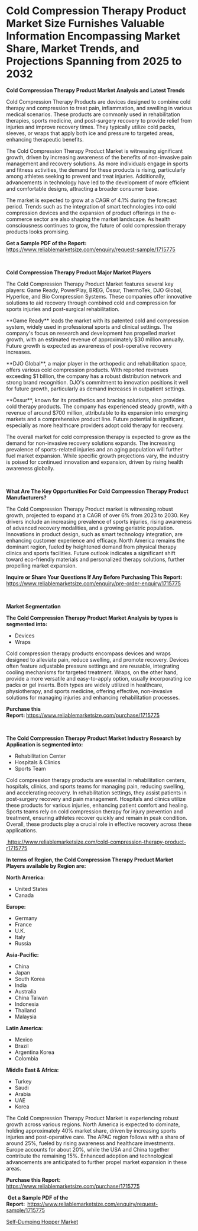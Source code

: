 <p><h1>Cold Compression Therapy Product Market Size Furnishes Valuable Information Encompassing Market Share, Market Trends, and Projections Spanning from 2025 to 2032</h1></p><p><strong>Cold Compression Therapy Product Market Analysis and Latest Trends</strong></p>
<p><p>Cold Compression Therapy Products are devices designed to combine cold therapy and compression to treat pain, inflammation, and swelling in various medical scenarios. These products are commonly used in rehabilitation therapies, sports medicine, and post-surgery recovery to provide relief from injuries and improve recovery times. They typically utilize cold packs, sleeves, or wraps that apply both ice and pressure to targeted areas, enhancing therapeutic benefits.</p><p>The Cold Compression Therapy Product Market is witnessing significant growth, driven by increasing awareness of the benefits of non-invasive pain management and recovery solutions. As more individuals engage in sports and fitness activities, the demand for these products is rising, particularly among athletes seeking to prevent and treat injuries. Additionally, advancements in technology have led to the development of more efficient and comfortable designs, attracting a broader consumer base.</p><p>The market is expected to grow at a CAGR of 4.1% during the forecast period. Trends such as the integration of smart technologies into cold compression devices and the expansion of product offerings in the e-commerce sector are also shaping the market landscape. As health consciousness continues to grow, the future of cold compression therapy products looks promising.</p></p>
<p><strong>Get a Sample PDF of the Report:&nbsp;</strong> <a href="https://www.reliablemarketsize.com/enquiry/request-sample/1715775?utm_campaign=1911&utm_medium=2&utm_source=Github&utm_content=ia&utm_term=12012025&utm_id=cold-compression-therapy-product">https://www.reliablemarketsize.com/enquiry/request-sample/1715775</a></p>
<p>&nbsp;</p>
<p><strong>Cold Compression Therapy Product Major Market Players</strong></p>
<p><p>The Cold Compression Therapy Product Market features several key players: Game Ready, PowerPlay, BREG, Össur, ThermoTek, DJO Global, HyperIce, and Bio Compression Systems. These companies offer innovative solutions to aid recovery through combined cold and compression for sports injuries and post-surgical rehabilitation.</p><p>**Game Ready** leads the market with its patented cold and compression system, widely used in professional sports and clinical settings. The company's focus on research and development has propelled market growth, with an estimated revenue of approximately $30 million annually. Future growth is expected as awareness of post-operative recovery increases.</p><p>**DJO Global**, a major player in the orthopedic and rehabilitation space, offers various cold compression products. With reported revenues exceeding $1 billion, the company has a robust distribution network and strong brand recognition. DJO's commitment to innovation positions it well for future growth, particularly as demand increases in outpatient settings.</p><p>**Össur**, known for its prosthetics and bracing solutions, also provides cold therapy products. The company has experienced steady growth, with a revenue of around $700 million, attributable to its expansion into emerging markets and a comprehensive product line. Future potential is significant, especially as more healthcare providers adopt cold therapy for recovery.</p><p>The overall market for cold compression therapy is expected to grow as the demand for non-invasive recovery solutions expands. The increasing prevalence of sports-related injuries and an aging population will further fuel market expansion. While specific growth projections vary, the industry is poised for continued innovation and expansion, driven by rising health awareness globally.</p></p>
<p>&nbsp;</p>
<p><strong>What Are The Key Opportunities For Cold Compression Therapy Product Manufacturers?</strong></p>
<p><p>The Cold Compression Therapy Product market is witnessing robust growth, projected to expand at a CAGR of over 6% from 2023 to 2030. Key drivers include an increasing prevalence of sports injuries, rising awareness of advanced recovery modalities, and a growing geriatric population. Innovations in product design, such as smart technology integration, are enhancing customer experience and efficacy. North America remains the dominant region, fueled by heightened demand from physical therapy clinics and sports facilities. Future outlook indicates a significant shift toward eco-friendly materials and personalized therapy solutions, further propelling market expansion.</p></p>
<p><strong>Inquire or Share Your Questions If Any Before Purchasing This Report:</strong> <a href="https://www.reliablemarketsize.com/enquiry/pre-order-enquiry/1715775?utm_campaign=1911&utm_medium=2&utm_source=Github&utm_content=ia&utm_term=12012025&utm_id=cold-compression-therapy-product">https://www.reliablemarketsize.com/enquiry/pre-order-enquiry/1715775</a></p>
<p>&nbsp;</p>
<p><strong>Market Segmentation</strong></p>
<p><strong>The Cold Compression Therapy Product Market Analysis by types is segmented into:</strong></p>
<p><ul><li>Devices</li><li>Wraps</li></ul></p>
<p><p>Cold compression therapy products encompass devices and wraps designed to alleviate pain, reduce swelling, and promote recovery. Devices often feature adjustable pressure settings and are reusable, integrating cooling mechanisms for targeted treatment. Wraps, on the other hand, provide a more versatile and easy-to-apply option, usually incorporating ice packs or gel inserts. Both types are widely utilized in healthcare, physiotherapy, and sports medicine, offering effective, non-invasive solutions for managing injuries and enhancing rehabilitation processes.</p></p>
<p><strong>Purchase this Report:&nbsp;</strong><a href="https://www.reliablemarketsize.com/purchase/1715775?utm_campaign=1911&utm_medium=2&utm_source=Github&utm_content=ia&utm_term=12012025&utm_id=cold-compression-therapy-product">https://www.reliablemarketsize.com/purchase/1715775</a></p>
<p>&nbsp;</p>
<p><strong>The Cold Compression Therapy Product Market Industry Research by Application is segmented into:</strong></p>
<p><ul><li>Rehabilitation Center</li><li>Hospitals & Clinics</li><li>Sports Team</li></ul></p>
<p><p>Cold compression therapy products are essential in rehabilitation centers, hospitals, clinics, and sports teams for managing pain, reducing swelling, and accelerating recovery. In rehabilitation settings, they assist patients in post-surgery recovery and pain management. Hospitals and clinics utilize these products for various injuries, enhancing patient comfort and healing. Sports teams rely on cold compression therapy for injury prevention and treatment, ensuring athletes recover quickly and remain in peak condition. Overall, these products play a crucial role in effective recovery across these applications.</p></p>
<p><a href="https://www.reliablemarketsize.com/cold-compression-therapy-product-r1715775?utm_campaign=1911&utm_medium=2&utm_source=Github&utm_content=ia&utm_term=12012025&utm_id=cold-compression-therapy-product">&nbsp;https://www.reliablemarketsize.com/cold-compression-therapy-product-r1715775</a></p>
<p><strong>In terms of Region, the Cold Compression Therapy Product Market Players available by Region are:</strong></p>
<p>
    <p> <strong> North America: </strong>
        <ul>
            <li>United States</li>
            <li>Canada</li>
        </ul>
        </p> 
    <p> <strong> Europe: </strong>
        <ul>
            <li>Germany</li>
            <li>France</li>
            <li>U.K.</li>
            <li>Italy</li>
            <li>Russia</li>
        </ul>
        </p> 
    <p> <strong> Asia-Pacific: </strong>
        <ul>
            <li>China</li>
            <li>Japan</li>
            <li>South Korea</li>
            <li>India</li>
            <li>Australia</li>
            <li>China Taiwan</li>
            <li>Indonesia</li>
            <li>Thailand</li>
            <li>Malaysia</li>
        </ul>
        </p> 
    <p> <strong> Latin America: </strong>
        <ul>
            <li>Mexico</li>
            <li>Brazil</li>
            <li>Argentina Korea</li>
            <li>Colombia</li>
        </ul>
        </p> 
    <p> <strong> Middle East & Africa: </strong>
        <ul>
            <li>Turkey</li>
            <li>Saudi</li>
            <li>Arabia</li>
            <li>UAE</li>
            <li>Korea</li>
        </ul>
    </p>
    </p>
<p><p>The Cold Compression Therapy Product Market is experiencing robust growth across various regions. North America is expected to dominate, holding approximately 40% market share, driven by increasing sports injuries and post-operative care. The APAC region follows with a share of around 25%, fueled by rising awareness and healthcare investments. Europe accounts for about 20%, while the USA and China together contribute the remaining 15%. Enhanced adoption and technological advancements are anticipated to further propel market expansion in these areas.</p></p>
<p><strong>Purchase this Report: </strong><a href="https://www.reliablemarketsize.com/purchase/1715775?utm_campaign=1911&utm_medium=2&utm_source=Github&utm_content=ia&utm_term=12012025&utm_id=cold-compression-therapy-product">https://www.reliablemarketsize.com/purchase/1715775</a></p>
<p>&nbsp;<strong>Get a Sample PDF of the Report:&nbsp;&nbsp;</strong><a href="https://www.reliablemarketsize.com/enquiry/request-sample/1715775?utm_campaign=1911&utm_medium=2&utm_source=Github&utm_content=ia&utm_term=12012025&utm_id=cold-compression-therapy-product">https://www.reliablemarketsize.com/enquiry/request-sample/1715775</a></p>
<p><strong></strong></p>
<p><p><a href="https://github.com/gulaimolin/Market-Research-Report-List-7/blob/main/self-dumping-hopper-market.md?utm_campaign=1911&utm_medium=2&utm_source=Github&utm_content=ia&utm_term=12012025&utm_id=cold-compression-therapy-product">Self-Dumping Hopper Market</a></p></p>